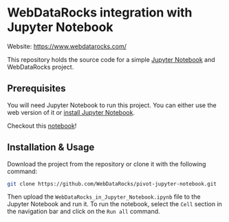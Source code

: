 # WebDataRocks integration with Jupyter Notebook
Website: https://www.webdatarocks.com/

This repository holds the source code for a simple [Jupyter Notebook](https://jupyter.org/) and WebDataRocks project.

## Prerequisites

You will need Jupyter Notebook to run this project. You can either use the web version of it or [install Jupyter Notebook](https://jupyter.org/install.html).

Checkout this [notebook](https://nbviewer.jupyter.org/github/WebDataRocks/pivot-jupyter-notebook/blob/master/WebDataRocks_in_Jupyter_Notebook.ipynb)!

## Installation & Usage
Download the project from the repository or clone it with the following command:

```bash
git clone https://github.com/WebDataRocks/pivot-jupyter-notebook.git
```

Then upload the `WebDataRocks_in_Jupyter_Notebook.ipynb` file to the Jupyter Notebook and run it. To run the notebook, select the `Cell` section in the navigation bar and click on the `Run all` command.


